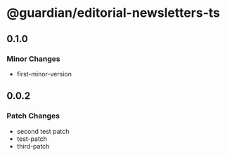 # @guardian/editorial-newsletters-ts

## 0.1.0

### Minor Changes

- first-minor-version

## 0.0.2

### Patch Changes

- second test patch
- test-patch
- third-patch
